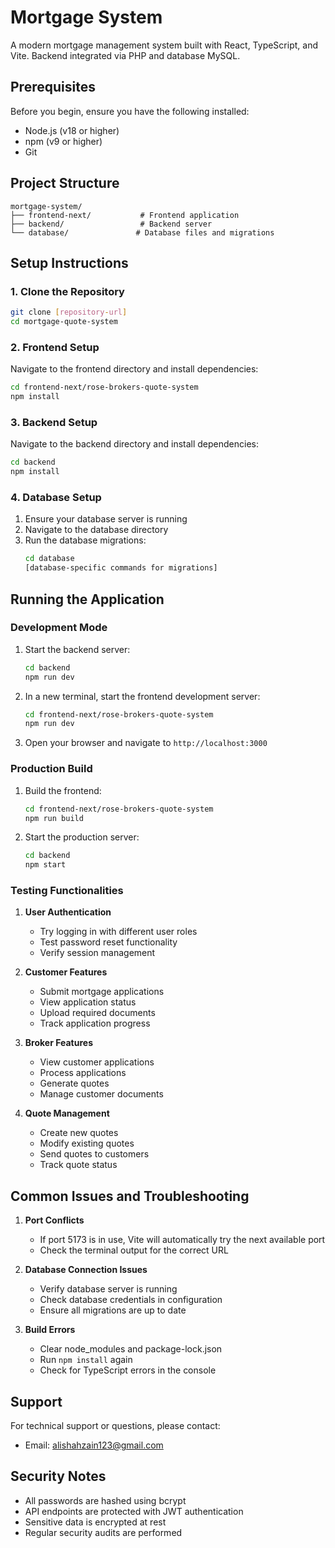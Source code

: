 # Mortgage System

A modern mortgage management system built with React, TypeScript, and Vite. Backend integrated via PHP and database MySQL.

## Prerequisites

Before you begin, ensure you have the following installed:
- Node.js (v18 or higher)
- npm (v9 or higher)
- Git

## Project Structure

```
mortgage-system/
├── frontend-next/           # Frontend application
├── backend/                 # Backend server
└── database/               # Database files and migrations
```

## Setup Instructions

### 1. Clone the Repository

```bash
git clone [repository-url]
cd mortgage-quote-system
```

### 2. Frontend Setup

Navigate to the frontend directory and install dependencies:

```bash
cd frontend-next/rose-brokers-quote-system
npm install
```

### 3. Backend Setup

Navigate to the backend directory and install dependencies:

```bash
cd backend
npm install
```

### 4. Database Setup

1. Ensure your database server is running
2. Navigate to the database directory
3. Run the database migrations:
   ```bash
   cd database
   [database-specific commands for migrations]
   ```

## Running the Application

### Development Mode

1. Start the backend server:
   ```bash
   cd backend
   npm run dev
   ```

2. In a new terminal, start the frontend development server:
   ```bash
   cd frontend-next/rose-brokers-quote-system
   npm run dev
   ```

3. Open your browser and navigate to `http://localhost:3000`

### Production Build

1. Build the frontend:
   ```bash
   cd frontend-next/rose-brokers-quote-system
   npm run build
   ```

2. Start the production server:
   ```bash
   cd backend
   npm start
   ```

### Testing Functionalities

1. **User Authentication**
   - Try logging in with different user roles
   - Test password reset functionality
   - Verify session management

2. **Customer Features**
   - Submit mortgage applications
   - View application status
   - Upload required documents
   - Track application progress

3. **Broker Features**
   - View customer applications
   - Process applications
   - Generate quotes
   - Manage customer documents

4. **Quote Management**
   - Create new quotes
   - Modify existing quotes
   - Send quotes to customers
   - Track quote status

## Common Issues and Troubleshooting

1. **Port Conflicts**
   - If port 5173 is in use, Vite will automatically try the next available port
   - Check the terminal output for the correct URL

2. **Database Connection Issues**
   - Verify database server is running
   - Check database credentials in configuration
   - Ensure all migrations are up to date

3. **Build Errors**
   - Clear node_modules and package-lock.json
   - Run `npm install` again
   - Check for TypeScript errors in the console

## Support

For technical support or questions, please contact:
- Email: alishahzain123@gmail.com

## Security Notes

- All passwords are hashed using bcrypt
- API endpoints are protected with JWT authentication
- Sensitive data is encrypted at rest
- Regular security audits are performed

